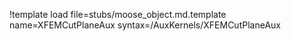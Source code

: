 !template load file=stubs/moose_object.md.template name=XFEMCutPlaneAux syntax=/AuxKernels/XFEMCutPlaneAux